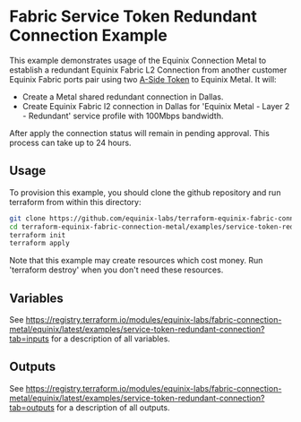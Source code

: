 # Fabric Service Token Redundant Connection Example

This example demonstrates usage of the Equinix Connection Metal to establish a redundant Equinix Fabric L2 Connection from another customer Equinix Fabric ports pair using two [A-Side Token](https://docs.equinix.com/en-us/Content/Interconnection/Fabric/service%20tokens/Fabric-Service-Tokens.htm) to Equinix Metal. It will:

- Create a Metal shared redundant connection in Dallas.
- Create Equinix Fabric l2 connection in Dallas for 'Equinix Metal - Layer 2 - Redundant' service profile with 100Mbps bandwidth.

After apply the connection status will remain in pending approval. This process can take up to 24 hours.

## Usage

To provision this example, you should clone the github repository and run terraform from within this directory:

```bash
git clone https://github.com/equinix-labs/terraform-equinix-fabric-connection-metal.git
cd terraform-equinix-fabric-connection-metal/examples/service-token-redundant-connection
terraform init
terraform apply
```

Note that this example may create resources which cost money. Run 'terraform destroy' when you don't need these resources.

## Variables

See <https://registry.terraform.io/modules/equinix-labs/fabric-connection-metal/equinix/latest/examples/service-token-redundant-connection?tab=inputs> for a description of all variables.

## Outputs

See <https://registry.terraform.io/modules/equinix-labs/fabric-connection-metal/equinix/latest/examples/service-token-redundant-connection?tab=outputs> for a description of all outputs.
